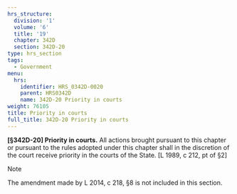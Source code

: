```yaml
---
hrs_structure:
  division: '1'
  volume: '6'
  title: '19'
  chapter: 342D
  section: 342D-20
type: hrs_section
tags:
  - Government
menu:
  hrs:
    identifier: HRS_0342D-0020
    parent: HRS0342D
    name: 342D-20 Priority in courts
weight: 76105
title: Priority in courts
full_title: 342D-20 Priority in courts
---
```

**[§342D-20] Priority in courts.** All actions brought pursuant to this chapter or pursuant to the rules adopted under this chapter shall in the discretion of the court receive priority in the courts of the State. [L 1989, c 212, pt of §2]

Note

The amendment made by L 2014, c 218, §8 is not included in this section.
